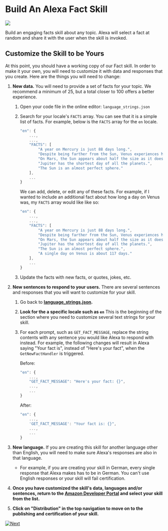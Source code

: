 # Build An Alexa Fact Skill
<img src="https://m.media-amazon.com/images/G/01/mobile-apps/dex/alexa/alexa-skills-kit/tutorials/quiz-game/header._TTH_.png" />

Build an engaging facts skill about any topic. Alexa will select a fact at random and share it with the user when the skill is invoked.

## Customize the Skill to be Yours

At this point, you should have a working copy of our Fact skill.  In order to make it your own, you will need to customize it with data and responses that you create.  Here are the things you will need to change:

1.  **New data.** You will need to provide a set of facts for your topic.  We recommend a minimum of 25, but a total closer to 100 offers a better experience.

    1.  Open your code file in the online editor: `language_strings.json`

    2.  Search for your locale's `FACTS` array. You can see that it is a simple list of facts. For example, below is the `FACTS` array for the `en` locale.
        ```js
        "en": {
            ...,
            ...,
            "FACTS": [
                "A year on Mercury is just 88 days long.",
                "Despite being farther from the Sun, Venus experiences higher temperatures than Mercury.",
                "On Mars, the Sun appears about half the size as it does on Earth.",
                "Jupiter has the shortest day of all the planets.",
                "The Sun is an almost perfect sphere."
		    ],
            ...
        } 
        ```
        We can add, delete, or edit any of these facts. For example, if I wanted to include an additional fact about how long a day on Venus was, my `FACTS` array would like like so:
        ```js
        "en": {
            ...,
            ...,
            "FACTS": [
                "A year on Mercury is just 88 days long.",
                "Despite being farther from the Sun, Venus experiences higher temperatures than Mercury.",
                "On Mars, the Sun appears about half the size as it does on Earth.",
                "Jupiter has the shortest day of all the planets.",
                "The Sun is an almost perfect sphere.",
                "A single day on Venus is about 117 days."
		    ],
            ...
        } 
        ```

    3.  Update the facts with new facts, or quotes, jokes, etc.

2.  **New sentences to respond to your users.** There are several sentences and responses that you will want to customize for your skill.

    1.  Go back to **[language_strings.json](../lambda/py/language_strings.json).**

    2.  **Look for the a specific locale such as `en`** This is the beginning of the section where you need to customize several text strings for your skill.

    3.  For each prompt, such as `GET_FACT_MESSAGE`, replace the string contents with any sentence you would like Alexa to respond with instead. For example, the following changes will result in Alexa saying "Your fact is", instead of "Here's your fact", when the `GetNewFactHandler` is triggered.
        
        Before:
        ```js
        "en": {
            ...,
            "GET_FACT_MESSAGE": "Here's your fact: {}",
            ...,
            ...
        }
        ```
        After:
        ```js
        "en": {
            ...,
            'GET_FACT_MESSAGE': "Your fact is: {}",
            ...,
            ...
        }
        ```

        


3.  **New language.** If you are creating this skill for another language other than English, you will need to make sure Alexa's responses are also in that language.

    - For example, if you are creating your skill in German, every single response that Alexa makes has to be in German. You can't use English responses or your skill will fail certification.

4. **Once you have customized the skill's data, languages and/or sentences, return to the [Amazon Developer Portal](https://developer.amazon.com/alexa/console/ask?&sc_category=Owned&sc_channel=RD&sc_campaign=Evangelism2018&sc_publisher=github&sc_content=Survey&sc_detail=fact-nodejs-V2_GUI-5&sc_funnel=Convert&sc_country=WW&sc_medium=Owned_RD_Evangelism2018_github_Survey_fact-nodejs-V2_GUI-5_Convert_WW_beginnersdevs&sc_segment=beginnersdevs) and select your skill from the list.**

5.  **Click on "Distribution" in the top navigation to move on to the publishing and certification of your skill.**


[![Next](https://m.media-amazon.com/images/G/01/mobile-apps/dex/alexa/alexa-skills-kit/tutorials/general/buttons/button_next_publication._TTH_.png)](./submit-for-certification.md)

